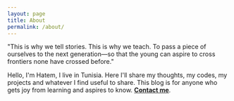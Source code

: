 ```yaml
---
layout: page
title: About
permalink: /about/
---
```


"This is why we tell stories. This is why we teach. To pass a piece of ourselves to the next generation—so that the young can aspire to cross frontiers none have crossed before."

Hello, I'm Hatem, I live in Tunisia. Here I'll share my thoughts, my codes, my projects and whatever I find useful to share.
This blog is for anyone who gets joy from learning and aspires to know. 
[**Contact me**](/contact).
